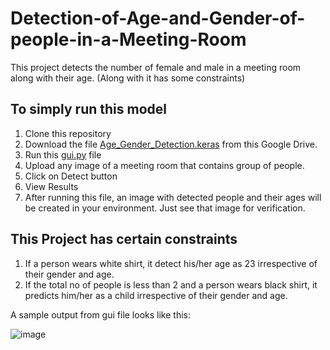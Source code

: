 # Detection-of-Age-and-Gender-of-people-in-a-Meeting-Room
This project detects the number of female and male in a meeting room along with their age. (Along with it has some constraints)

## To simply run this model
1. Clone this repository
2. Download the file [Age_Gender_Detection.keras](https://drive.google.com/file/d/1Relr0YTmSFWCbx_KHPCXtv_P4aspTaKD/view?usp=sharing) from this Google Drive.
3. Run this [gui.py](https://github.com/Me20b077/Detection-of-Age-and-Gender-of-people-in-a-Meeting-Room/blob/main/gui.py) file
4. Upload any image of a meeting room that contains group of people.
5. Click on Detect button
6. View Results
7. After running this file, an image with detected people and their ages will be created in your environment. Just see that image for verification.


## This Project has certain constraints
1. If a person wears white shirt, it detect his/her age as 23 irrespective of their gender and age.
2. If the total no of people is less than 2 and a person wears black shirt, it predicts him/her as a child irrespective of their gender and age.


A sample output from gui file looks like this:

![image](https://github.com/user-attachments/assets/d4b1e4cb-9f3e-476c-b267-bf528c0cc980)
